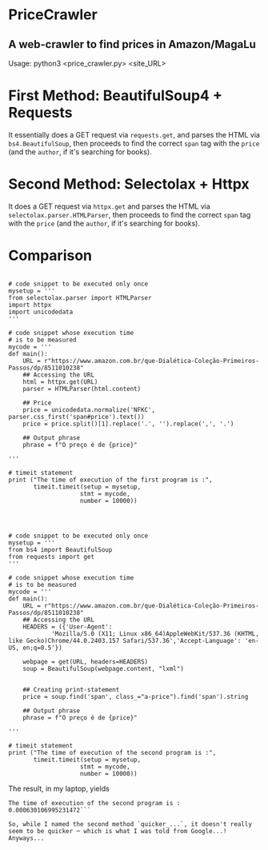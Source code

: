 # PriceCrawler
## A web-crawler to find prices in Amazon/MagaLu

Usage: python3 <price_crawler.py> <site_URL> 

# First Method: BeautifulSoup4 + Requests
It essentially does a GET request via `requests.get`, and parses the HTML via `bs4.BeautifulSoup`, then proceeds to find the correct `span` tag with the `price` (and the `author`, if it's searching for books).


# Second Method: Selectolax + Httpx
It does a GET request via `httpx.get` and parses the HTML via `selectolax.parser.HTMLParser`, then proceeds to find the correct `span` tag with the `price` (and the `author`, if it's searching for books).

# Comparison
```import timeit

# code snippet to be executed only once
mysetup = '''
from selectolax.parser import HTMLParser
import httpx
import unicodedata
'''
 
# code snippet whose execution time
# is to be measured
mycode = '''
def main():
    URL = r"https://www.amazon.com.br/que-Dialética-Coleção-Primeiros-Passos/dp/8511010238"
    ## Accessing the URL
    html = httpx.get(URL)
    parser = HTMLParser(html.content)

    ## Price
    price = unicodedata.normalize('NFKC', parser.css_first('span#price').text())
    price = price.split()[1].replace('.', '').replace(',', '.')

    ## Output phrase
    phrase = f"O preço é de {price}"

'''
 
# timeit statement
print ("The time of execution of the first program is :",
       timeit.timeit(setup = mysetup,
                    stmt = mycode,
                    number = 10000))




# code snippet to be executed only once
mysetup = '''
from bs4 import BeautifulSoup
from requests import get
'''
 
# code snippet whose execution time
# is to be measured
mycode = '''
def main():
    URL = r"https://www.amazon.com.br/que-Dialética-Coleção-Primeiros-Passos/dp/8511010238"
    ## Accessing the URL
    HEADERS = ({'User-Agent':
            'Mozilla/5.0 (X11; Linux x86_64)AppleWebKit/537.36 (KHTML, like Gecko)Chrome/44.0.2403.157 Safari/537.36','Accept-Language': 'en-US, en;q=0.5'})

    webpage = get(URL, headers=HEADERS)
    soup = BeautifulSoup(webpage.content, "lxml")


    ## Creating print-statement
    price = soup.find('span', class_="a-price").find('span').string

    ## Output phrase
    phrase = f"O preço é de {price}"

'''
 
# timeit statement
print ("The time of execution of the second program is :",
       timeit.timeit(setup = mysetup,
                    stmt = mycode,
                    number = 10000))
```

The result, in my laptop, yields
```The time of execution of the first program is : 0.0006772699998691678
The time of execution of the second program is : 0.000630106995231472```

So, while I named the second method `quicker_...`, it doesn't really seem to be quicker ─ which is what I was told from Google...! Anyways...
